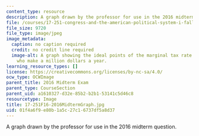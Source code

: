 ```yaml
---
content_type: resource
description: A graph drawn by the professor for use in the 2016 midterm question.
file: /courses/17-251-congress-and-the-american-political-system-i-fall-2016/01f4a6f9e80b1a5c27c16737df5a8d37_17-251F16-2016MidtermGraph.jpg
file_size: 9720
file_type: image/jpeg
image_metadata:
  caption: no caption required
  credit: no credit line required
  image-alt: A graph showing the ideal points of the marginal tax rate for people
    who make a million dollars a year.
learning_resource_types: []
license: https://creativecommons.org/licenses/by-nc-sa/4.0/
ocw_type: OCWImage
parent_title: 2016 Midterm Exam
parent_type: CourseSection
parent_uid: a1610327-d32e-85b2-b2b1-53141c5d46c8
resourcetype: Image
title: 17-251F16-2016MidtermGraph.jpg
uid: 01f4a6f9-e80b-1a5c-27c1-6737df5a8d37
---
```

A graph drawn by the professor for use in the 2016 midterm question.
